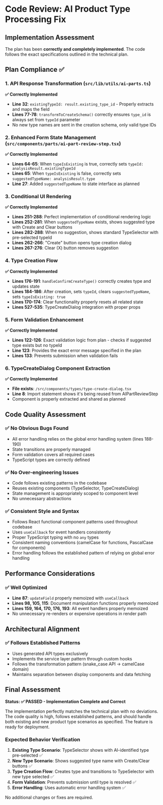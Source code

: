 # Code Review: AI Product Type Processing Fix

## Implementation Assessment

The plan has been **correctly and completely implemented**. The code follows the exact specifications outlined in the technical plan.

## Plan Compliance ✅

### 1. API Response Transformation (`src/lib/utils/ai-parts.ts`)

**✅ Correctly Implemented**
- **Line 32**: `existingTypeId: result.existing_type_id` - Properly extracts and maps the field
- **Lines 77-78**: `transformToCreateSchema()` correctly ensures `type_id` is always set from `typeId` parameter
- No new type names are sent in the creation schema, only valid type IDs

### 2. Enhanced Form State Management (`src/components/parts/ai-part-review-step.tsx`)

**✅ Correctly Implemented**
- **Lines 64-65**: When `typeIsExisting` is true, correctly sets `typeId: analysisResult.existingTypeId`
- **Lines 65**: When `typeIsExisting` is false, correctly sets `suggestedTypeName: analysisResult.type`
- **Line 27**: Added `suggestedTypeName` to state interface as planned

### 3. Conditional UI Rendering

**✅ Correctly Implemented**
- **Lines 251-288**: Perfect implementation of conditional rendering logic
- **Lines 252-281**: When `suggestedTypeName` exists, shows suggested type with Create and Clear buttons
- **Lines 282-288**: When no suggestion, shows standard TypeSelector with pre-selected typeId
- **Lines 262-266**: "Create" button opens type creation dialog
- **Lines 267-276**: Clear (X) button removes suggestion

### 4. Type Creation Flow

**✅ Correctly Implemented**
- **Lines 176-191**: `handleConfirmCreateType()` correctly creates type and updates state
- **Lines 184-186**: After creation, sets `typeId`, clears `suggestedTypeName`, sets `typeIsExisting: true`
- **Lines 170-174**: Clear functionality properly resets all related state
- **Lines 527-535**: TypeCreateDialog integration with proper props

### 5. Form Validation Enhancement

**✅ Correctly Implemented**
- **Lines 122-126**: Exact validation logic from plan - checks if suggested type exists but no typeId
- **Line 123**: Provides the exact error message specified in the plan
- **Lines 133**: Prevents submission when validation fails

### 6. TypeCreateDialog Component Extraction

**✅ Correctly Implemented**
- **File exists**: `/src/components/types/type-create-dialog.tsx` 
- **Line 8**: Import statement shows it's being reused from AIPartReviewStep
- Component is properly extracted and shared as planned

## Code Quality Assessment

### ✅ No Obvious Bugs Found
- All error handling relies on the global error handling system (lines 188-190)
- State transitions are properly managed
- Form validation covers all required cases
- TypeScript types are correctly defined

### ✅ No Over-engineering Issues
- Code follows existing patterns in the codebase
- Reuses existing components (TypeSelector, TypeCreateDialog)
- State management is appropriately scoped to component level
- No unnecessary abstractions

### ✅ Consistent Style and Syntax
- Follows React functional component patterns used throughout codebase
- Uses `useCallback` for event handlers consistently  
- Proper TypeScript typing with no `any` types
- Consistent naming conventions (camelCase for functions, PascalCase for components)
- Error handling follows the established pattern of relying on global error handling

## Performance Considerations

### ✅ Well Optimized
- **Line 87**: `updateField` properly memoized with `useCallback`
- **Lines 98, 105, 115**: Document manipulation functions properly memoized
- **Lines 159, 164, 170, 176, 193**: All event handlers properly memoized
- No unnecessary re-renders or expensive operations in render path

## Architectural Alignment

### ✅ Follows Established Patterns
- Uses generated API types exclusively
- Implements the service layer pattern through custom hooks
- Follows the transformation pattern (snake_case API → camelCase domain)
- Maintains separation between display components and data fetching

## Final Assessment

**Status: ✅ PASSED - Implementation Complete and Correct**

The implementation perfectly matches the technical plan with no deviations. The code quality is high, follows established patterns, and should handle both existing and new product type scenarios as specified. The feature is ready for deployment.

### Expected Behavior Verification

1. **Existing Type Scenario**: TypeSelector shows with AI-identified type pre-selected ✅
2. **New Type Scenario**: Shows suggested type name with Create/Clear buttons ✅  
3. **Type Creation Flow**: Creates type and transitions to TypeSelector with new type selected ✅
4. **Form Validation**: Prevents submission until type is resolved ✅
5. **Error Handling**: Uses automatic error handling system ✅

No additional changes or fixes are required.